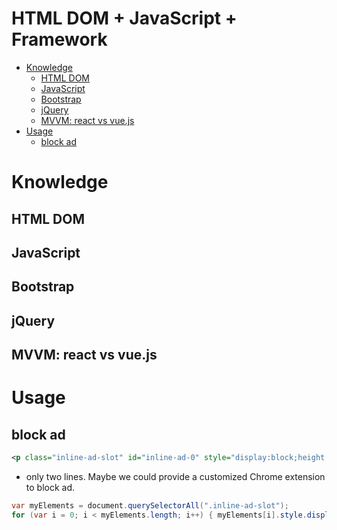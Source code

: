 # HTML DOM + JavaScript + Framework
<!-- MarkdownTOC -->

- [Knowledge](#knowledge)
  - [HTML DOM](#html-dom)
  - [JavaScript](#javascript)
  - [Bootstrap](#bootstrap)
  - [jQuery](#jquery)
  - [MVVM: react vs vue.js](#mvvm-react-vs-vuejs)
- [Usage](#usage)
  - [block ad](#block-ad)

<!-- /MarkdownTOC -->

# Knowledge
## HTML DOM
## JavaScript
## Bootstrap
## jQuery
## MVVM: react vs vue.js

# Usage

## block ad

```xml
<p class="inline-ad-slot" id="inline-ad-0" style="display:block;height:100px;margin-left:auto;margin-right:auto;width:728px;"> ... </p>
```
* only two lines. Maybe we could provide a customized Chrome extension to block ad.

```java
var myElements = document.querySelectorAll(".inline-ad-slot");
for (var i = 0; i < myElements.length; i++) { myElements[i].style.display = "none"; }
```

